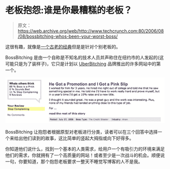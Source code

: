 # 老板抱怨:谁是你最糟糕的老板？

> 原文：<https://web.archive.org/web/http://www.techcrunch.com:80/2006/08/08/bossbitching-whos-been-your-worst-boss/>

 [](https://web.archive.org/web/20150913145326/http://bossbitching.com/) 这很有趣，就像是[一个古老的经典](https://web.archive.org/web/20150913145326/http://fuckedcompany.com/)但是是针对个别老板的。

BossBitching 是由一个自称是不知名的技术人员并声称住在纽约市的人发起的(这可能只是为了装样子)，它只是计划以 [UberBitching](https://web.archive.org/web/20150913145326/http://www.uberbitching.com./) 品牌推出的许多网站中的第一个。

![boss bitching screen](img/822ab737df9f7cf89657b870f5910f64.png)

BossBitching 让抱怨者根据原型对老板进行分类，读者可以在三个回答中选择一个来给出他们读到的故事，这比简单的竖起大拇指或向下好得多。

你知道他们说什么，找到一个基本的人类需求，给用户一个有吸引力的环境来满足他们的需求，你就拥有了一个高质量的网站！或者至少是一次战斗的机会。顺便说一句，你要知道，那个抱怨老板要求一整天不睡觉写博客的人不是我。
